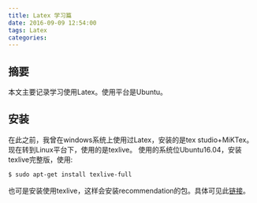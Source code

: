 ```yaml
---
title: Latex 学习篇
date: 2016-09-09 12:54:00
tags: Latex
categories:
---
```


## 摘要
本文主要记录学习使用Latex。使用平台是Ubuntu。
<!--more-->

## 安装
在此之前，我曾在windows系统上使用过Latex，安装的是tex studio+MiKTex。现在转到Linux平台下，使用的是texlive。
使用的系统位Ubuntu16.04，安装texlive完整版，使用:
```bash
$ sudo apt-get install texlive-full
```
也可是安装使用texlive，这样会安装recommendation的包。具体可见此[链接](https://www.tug.org/texlive/debian.html)。
